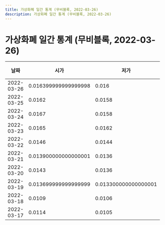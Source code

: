 ```yaml
---
title: 가상화폐 일간 통계 (무비블록, 2022-03-26)
description: 가상화폐 일간 통계 (무비블록, 2022-03-26)
---
```


가상화폐 일간 통계 (무비블록, 2022-03-26)
===

|날짜|시가|저가|고가|종가|비고|
|--|--|--|--|--|--|
|2022-03-26|0.016399999999999998|0.016|0.016399999999999998|0.016|    |
|2022-03-25|0.0162|0.0158|0.016800000000000002|0.016399999999999998|    |
|2022-03-24|0.0167|0.0158|0.0171|0.0162|    |
|2022-03-23|0.0165|0.0162|0.018699999999999998|0.0167|    |
|2022-03-22|0.0146|0.0144|0.0174|0.0165|    |
|2022-03-21|0.013900000000000001|0.0136|0.0152|0.0147|    |
|2022-03-20|0.0143|0.0136|0.0154|0.013900000000000001|    |
|2022-03-19|0.013699999999999999|0.013300000000000001|0.0166|0.0144|    |
|2022-03-18|0.0109|0.0106|0.0145|0.013699999999999999|    |
|2022-03-17|0.0114|0.0105|0.0115|0.0109|    |
